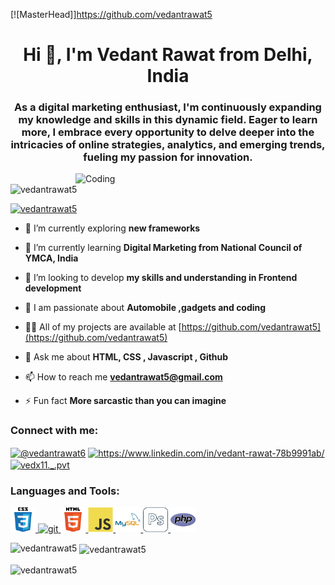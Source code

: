 [![MasterHead]<My GitHub Profile>]<https://github.com/vedantrawat5>

<h1 align="center">Hi 👋, I'm Vedant Rawat from Delhi, India</h1>
<h3 align="center">As a digital marketing enthusiast, I'm continuously expanding my knowledge and skills in this dynamic field. Eager to learn more, I embrace every opportunity to delve deeper into the intricacies of online strategies, analytics, and emerging trends, fueling my passion for innovation.</h3>
<img align="right" alt="Coding" width="400" src="https://cdn.wallpapersafari.com/52/69/ZAoguz.png">

<p align="left"> <img src="https://komarev.com/ghpvc/?username=vedantrawat5&label=Profile%20views&color=0e75b6&style=flat" alt="vedantrawat5" /> </p>

<p align="left"> <a href="https://github.com/ryo-ma/github-profile-trophy"><img src="https://github-profile-trophy.vercel.app/?username=vedantrawat5" alt="vedantrawat5" /></a> </p>

- 🔭 I’m currently exploring **new frameworks**

- 🌱 I’m currently learning **Digital Marketing from National Council of YMCA, India**

- 👯 I’m looking to develop **my skills and understanding in Frontend development**

- 💭 I am passionate about **Automobile ,gadgets and coding**

- 👨‍💻 All of my projects are available at [https://github.com/vedantrawat5](https://github.com/vedantrawat5)

- 💬 Ask me about **HTML, CSS , Javascript , Github**

- 📫 How to reach me **vedantrawat5@gmail.com**

- ⚡ Fun fact **More sarcastic than you can imagine**

<h3 align="left">Connect with me:</h3>
<p align="left">
<a href="https://twitter.com/@vedantrawat6" target="blank"><img align="center" src="https://raw.githubusercontent.com/rahuldkjain/github-profile-readme-generator/master/src/images/icons/Social/twitter.svg" alt="@vedantrawat6" height="30" width="40" /></a>
<a href="https://linkedin.com/in/https://www.linkedin.com/in/vedant-rawat-78b9991ab/" target="blank"><img align="center" src="https://raw.githubusercontent.com/rahuldkjain/github-profile-readme-generator/master/src/images/icons/Social/linked-in-alt.svg" alt="https://www.linkedin.com/in/vedant-rawat-78b9991ab/" height="30" width="40" /></a>
<a href="https://instagram.com/vedx11._.pvt" target="blank"><img align="center" src="https://raw.githubusercontent.com/rahuldkjain/github-profile-readme-generator/master/src/images/icons/Social/instagram.svg" alt="vedx11._.pvt" height="30" width="40" /></a>
</p>

<h3 align="left">Languages and Tools:</h3>
<p align="left"> <a href="https://www.w3schools.com/cpp/" target="_blank" rel="noreferrer"> </a> <a href="https://www.w3schools.com/css/" target="_blank" rel="noreferrer"> <img src="https://raw.githubusercontent.com/devicons/devicon/master/icons/css3/css3-original-wordmark.svg" alt="css3" width="40" height="40"/> </a> <a href="https://git-scm.com/" target="_blank" rel="noreferrer"> <img src="https://www.vectorlogo.zone/logos/git-scm/git-scm-icon.svg" alt="git" width="40" height="40"/> </a> <a href="https://www.w3.org/html/" target="_blank" rel="noreferrer"> <img src="https://raw.githubusercontent.com/devicons/devicon/master/icons/html5/html5-original-wordmark.svg" alt="html5" width="40" height="40"/> </a> <a href="https://developer.mozilla.org/en-US/docs/Web/JavaScript" target="_blank" rel="noreferrer"> <img src="https://raw.githubusercontent.com/devicons/devicon/master/icons/javascript/javascript-original.svg" alt="javascript" width="40" height="40"/> </a> <a href="https://www.mysql.com/" target="_blank" rel="noreferrer"> <img src="https://raw.githubusercontent.com/devicons/devicon/master/icons/mysql/mysql-original-wordmark.svg" alt="mysql" width="40" height="40"/> </a> <a href="https://www.photoshop.com/en" target="_blank" rel="noreferrer"> <img src="https://raw.githubusercontent.com/devicons/devicon/master/icons/photoshop/photoshop-line.svg" alt="photoshop" width="40" height="40"/> </a> <a href="https://www.php.net" target="_blank" rel="noreferrer"> <img src="https://raw.githubusercontent.com/devicons/devicon/master/icons/php/php-original.svg" alt="php" width="40" height="40"/> </a> </p>

<p><img align="left" src="https://github-readme-stats.vercel.app/api/top-langs?username=vedantrawat5&show_icons=true&locale=en&layout=compact" alt="vedantrawat5" /></p>

<p>&nbsp;<img align="center" src="https://github-readme-stats.vercel.app/api?username=vedantrawat5&show_icons=true&locale=en" alt="vedantrawat5" /></p>

<p><img align="center" src="https://github-readme-streak-stats.herokuapp.com/?user=vedantrawat5&" alt="vedantrawat5" /></p>
